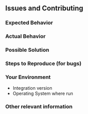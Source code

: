 ## Issues and Contributing
<!--- Provide a general summary of the issue in the Title above. -->

<!-- Please note that only issues related to the integration will be addressed here. Any
issues related to the InsightAppSec API or InsightAppSec product functionality will need to be addressed with Rapid7
Support. -->

### Expected Behavior
<!--- If you're describing a bug, tell us what should happen. -->
<!--- If you're suggesting a change/improvement, tell us how it should work. -->

### Actual Behavior
<!--- If describing a bug, tell us what happens instead of the expected behavior. -->
<!--- If suggesting a change/improvement, explain the difference from current behavior. -->

### Possible Solution
<!--- Suggest a fix for the bug, -->
<!--- or ideas on how to implement the improvement or change. -->

### Steps to Reproduce (for bugs)
<!--- Provide a set of steps to reproduce this bug; please be as descriptive as possible. -->
<!--- Please include screenshots, if relevant. -->

### Your Environment
* Integration version
* Operating System where run

### Other relevant information
